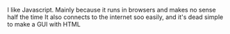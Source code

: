 I like Javascript. Mainly because it runs in browsers and makes no sense half the time
It also connects to the internet soo easily, and it's dead simple to make a GUI with HTML
